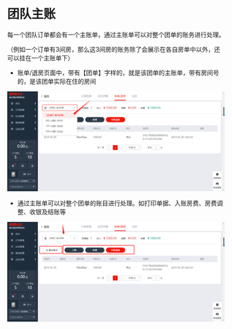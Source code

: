 # 团队主账

每一个团队订单都会有一个主账单，通过主账单可以对整个团单的账务进行处理。

（例如一个订单有3间房，那么这3间房的账务除了会展示在各自房单中以外，还可以挂在一个主账单下）

* 账单/退房页面中，带有【团单】字样的，就是该团单的主账单，带有房间号的，是该团单实际在住的房间

![](../../../.gitbook/assets/image%20%28493%29.png)

* 通过主账单可以对整个团单的账目进行处理。如打印单据、入账房费、房费调整、收银及结账等

![](../../../.gitbook/assets/image%20%28623%29.png)





